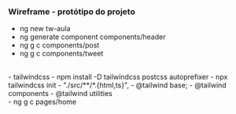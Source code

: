 ### Wireframe - protótipo do projeto
- ng new tw-aula
- ng generate component components/header
- ng g c components/post
- ng g c components/tweet
<br>
- tailwindcss
- npm install -D tailwindcss postcss autoprefixer
- npx tailwindcss init
- "./src/**/*.{html,ts}",
- @tailwind base;
- @tailwind components
- @tailwind utilities

<br>
- ng g c pages/home
